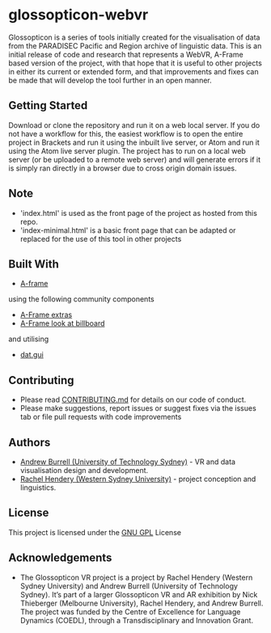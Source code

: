 # glossopticon-webvr

Glossopticon is a series of tools initially created for the visualisation of data from the PARADISEC Pacific and Region archive of linguistic data. This is an initial release of code and research that represents a WebVR, A-Frame based version of the project, with that hope that it is useful to other projects in either its current or extended form, and that improvements and fixes can be made that will develop the tool further in an open manner. 

## Getting Started

Download or clone the repository and run it on a web local server. If you do not have a workflow for this, the easiest workflow is to open the entire project in Brackets and run it using the inbuilt live server, or Atom and run it using the Atom live server plugin. The project has to run on a local web server (or be uploaded to a remote web server) and will generate errors if it is simply ran directly in a browser due to cross origin domain issues.

## Note

* 'index.html' is used as the front page of the project as hosted from this repo. 
* 'index-minimal.html' is a basic front page that can be adapted or replaced for the use of this tool in other projects

## Built With

* [A-frame](https://aframe.io/)

using the following community components

* [A-Frame extras](https://github.com/donmccurdy/aframe-extras)
* [A-Frame look at billboard](https://github.com/blairmacintyre/aframe-look-at-billboard-component)

and utilising

* [dat.gui](https://github.com/dataarts/dat.gui)

## Contributing

* Please read [CONTRIBUTING.md](https://github.com/clavis-magna/glossopticon-webvr/blob/master/CONTRIBUTING.md) for details on our code of conduct.
* Please make suggestions, report issues or suggest fixes via the issues tab or file pull requests with code improvements

## Authors

* [Andrew Burrell (University of Technology Sydney)](https://uts.edu.au/staff/andrew.burrell) - VR and data visualisation design and development.
* [Rachel Hendery (Western Sydney University)](https://www.westernsydney.edu.au/staff_profiles/uws_profiles/doctor_rachel_hendery) - project conception and linguistics.

## License

This project is licensed under the [GNU GPL](https://github.com/clavis-magna/glossopticon-webvr/blob/master/LICENSE) License

## Acknowledgements

* The Glossopticon VR project is a project by Rachel Hendery (Western Sydney University) and Andrew Burrell (University of Technology Sydney). It’s part of a larger Glossopticon VR and AR exhibition by Nick Thieberger (Melbourne University), Rachel Hendery, and Andrew Burrell. The project was funded by the Centre of Excellence for Language Dynamics (COEDL), through a Transdisciplinary and Innovation Grant.



